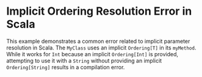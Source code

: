 # Implicit Ordering Resolution Error in Scala
This example demonstrates a common error related to implicit parameter resolution in Scala.  The `MyClass` uses an implicit `Ordering[T]` in its `myMethod`.  While it works for `Int` because an implicit `Ordering[Int]` is provided, attempting to use it with a `String` without providing an implicit `Ordering[String]` results in a compilation error.